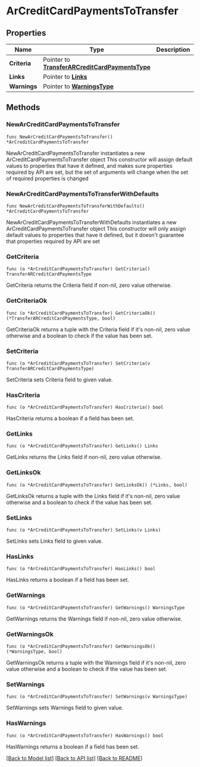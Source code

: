 # ArCreditCardPaymentsToTransfer

## Properties

Name | Type | Description | Notes
------------ | ------------- | ------------- | -------------
**Criteria** | Pointer to [**TransferARCreditCardPaymentsType**](TransferARCreditCardPaymentsType.md) |  | [optional] 
**Links** | Pointer to [**Links**](Links.md) |  | [optional] 
**Warnings** | Pointer to [**WarningsType**](WarningsType.md) |  | [optional] 

## Methods

### NewArCreditCardPaymentsToTransfer

`func NewArCreditCardPaymentsToTransfer() *ArCreditCardPaymentsToTransfer`

NewArCreditCardPaymentsToTransfer instantiates a new ArCreditCardPaymentsToTransfer object
This constructor will assign default values to properties that have it defined,
and makes sure properties required by API are set, but the set of arguments
will change when the set of required properties is changed

### NewArCreditCardPaymentsToTransferWithDefaults

`func NewArCreditCardPaymentsToTransferWithDefaults() *ArCreditCardPaymentsToTransfer`

NewArCreditCardPaymentsToTransferWithDefaults instantiates a new ArCreditCardPaymentsToTransfer object
This constructor will only assign default values to properties that have it defined,
but it doesn't guarantee that properties required by API are set

### GetCriteria

`func (o *ArCreditCardPaymentsToTransfer) GetCriteria() TransferARCreditCardPaymentsType`

GetCriteria returns the Criteria field if non-nil, zero value otherwise.

### GetCriteriaOk

`func (o *ArCreditCardPaymentsToTransfer) GetCriteriaOk() (*TransferARCreditCardPaymentsType, bool)`

GetCriteriaOk returns a tuple with the Criteria field if it's non-nil, zero value otherwise
and a boolean to check if the value has been set.

### SetCriteria

`func (o *ArCreditCardPaymentsToTransfer) SetCriteria(v TransferARCreditCardPaymentsType)`

SetCriteria sets Criteria field to given value.

### HasCriteria

`func (o *ArCreditCardPaymentsToTransfer) HasCriteria() bool`

HasCriteria returns a boolean if a field has been set.

### GetLinks

`func (o *ArCreditCardPaymentsToTransfer) GetLinks() Links`

GetLinks returns the Links field if non-nil, zero value otherwise.

### GetLinksOk

`func (o *ArCreditCardPaymentsToTransfer) GetLinksOk() (*Links, bool)`

GetLinksOk returns a tuple with the Links field if it's non-nil, zero value otherwise
and a boolean to check if the value has been set.

### SetLinks

`func (o *ArCreditCardPaymentsToTransfer) SetLinks(v Links)`

SetLinks sets Links field to given value.

### HasLinks

`func (o *ArCreditCardPaymentsToTransfer) HasLinks() bool`

HasLinks returns a boolean if a field has been set.

### GetWarnings

`func (o *ArCreditCardPaymentsToTransfer) GetWarnings() WarningsType`

GetWarnings returns the Warnings field if non-nil, zero value otherwise.

### GetWarningsOk

`func (o *ArCreditCardPaymentsToTransfer) GetWarningsOk() (*WarningsType, bool)`

GetWarningsOk returns a tuple with the Warnings field if it's non-nil, zero value otherwise
and a boolean to check if the value has been set.

### SetWarnings

`func (o *ArCreditCardPaymentsToTransfer) SetWarnings(v WarningsType)`

SetWarnings sets Warnings field to given value.

### HasWarnings

`func (o *ArCreditCardPaymentsToTransfer) HasWarnings() bool`

HasWarnings returns a boolean if a field has been set.


[[Back to Model list]](../README.md#documentation-for-models) [[Back to API list]](../README.md#documentation-for-api-endpoints) [[Back to README]](../README.md)


